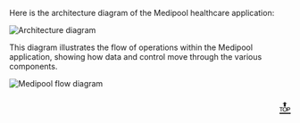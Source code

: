 Here is the architecture diagram of the Medipool healthcare application:

![Architecture diagram](https://github.com/TejaswiKandunuri/Medipool-HEALTHCARE-WEBSITE-/assets/110902627/5184e0e4-f430-4348-95f5-afe7855a9ef1)

This diagram illustrates the flow of operations within the Medipool application, showing how data and control move through the various components.

![Medipool flow diagram](https://github.com/TejaswiKandunuri/Medipool-HEALTHCARE-WEBSITE-/assets/110902627/df749559-19a6-4f84-b082-692eed63fd67)

<p align="right"><a href="#top" style="font-size: 29px;">🔝</a></p>
